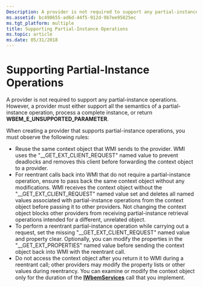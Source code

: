 ```yaml
---
Description: A provider is not required to support any partial-instance operations. However, a provider must either support all the semantics of a partial-instance operation, process a complete instance, or return WBEM\_E\_UNSUPPORTED\_PARAMETER.
ms.assetid: bc498655-ad6d-44f5-912d-9b7ee95825ec
ms.tgt_platform: multiple
title: Supporting Partial-Instance Operations
ms.topic: article
ms.date: 05/31/2018
---
```


# Supporting Partial-Instance Operations

A provider is not required to support any partial-instance operations. However, a provider must either support all the semantics of a partial-instance operation, process a complete instance, or return **WBEM\_E\_UNSUPPORTED\_PARAMETER**.

When creating a provider that supports partial-instance operations, you must observe the following rules:

-   Reuse the same context object that WMI sends to the provider. WMI uses the "\_\_GET\_EXT\_CLIENT\_REQUEST" named value to prevent deadlocks and removes this client before forwarding the context object to a provider.
-   For reentrant calls back into WMI that do not require a partial-instance operation, ensure to pass back the same context object without any modifications. WMI receives the context object without the "\_\_GET\_EXT\_CLIENT\_REQUEST" named value set and deletes all named values associated with partial-instance operations from the context object before passing it to other providers. Not changing the context object blocks other providers from receiving partial-instance retrieval operations intended for a different, unrelated object.
-   To perform a reentrant partial-instance operation while carrying out a request, set the missing "\_\_GET\_EXT\_CLIENT\_REQUEST" named value and property clear. Optionally, you can modify the properties in the "\_\_GET\_EXT\_PROPERTIES" named value before sending the context object back into WMI with the reentrant call.
-   Do not access the context object after you return it to WMI during a reentrant call; other providers may modify the property lists or other values during reentrancy. You can examine or modify the context object only for the duration of the [**IWbemServices**](/windows/desktop/api/WbemCli/nn-wbemcli-iwbemservices) call that you implement.

 

 



